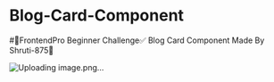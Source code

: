 # Blog-Card-Component
#🚀FrontendPro Beginner Challenge✅
    Blog Card Component
    Made By Shruti-875🥰

![Uploading image.png…]()

